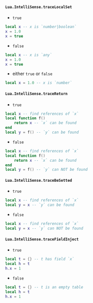 #### `Lua.IntelliSense.traceLocalSet`

* `true`
```lua
local x -- x is `number|boolean`
x = 1.0
x = true
```

* `false`
```lua
local x -- x is `any`
x = 1.0
x = true
```

* either `true` or `false`
```lua
local x = 1.0 -- x is `number`
```

#### `Lua.IntelliSense.traceReturn`

* `true`
```lua
local x -- find references of `x`
local function f()
    return x -- `x` can be found
end
local y = f() -- `y` can be found
```

* `false`
```lua
local x -- find references of `x`
local function f()
    return x -- `x` can be found
end
local y = f() -- `y` can NOT be found
```

#### `Lua.IntelliSense.traceBeSetted`

* `true`
```lua
local x -- find references of `x`
local y = x -- `y` can be found
```

* `false`
```lua
local x -- find references of `x`
local y = x -- `y` can NOT be found
```

#### `Lua.IntelliSense.traceFieldInject`

* `true`
```lua
local t = {} -- t has field `x`
local h = t
h.x = 1
```

* `false`
```lua
local t = {} -- t is an empty table
local h = t
h.x = 1
```